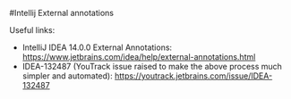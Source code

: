 #Intellij External annotations

Useful links:
- IntelliJ IDEA 14.0.0 External Annotations: https://www.jetbrains.com/idea/help/external-annotations.html
- IDEA-132487 (YouTrack issue raised to make the above process much simpler and automated): https://youtrack.jetbrains.com/issue/IDEA-132487
